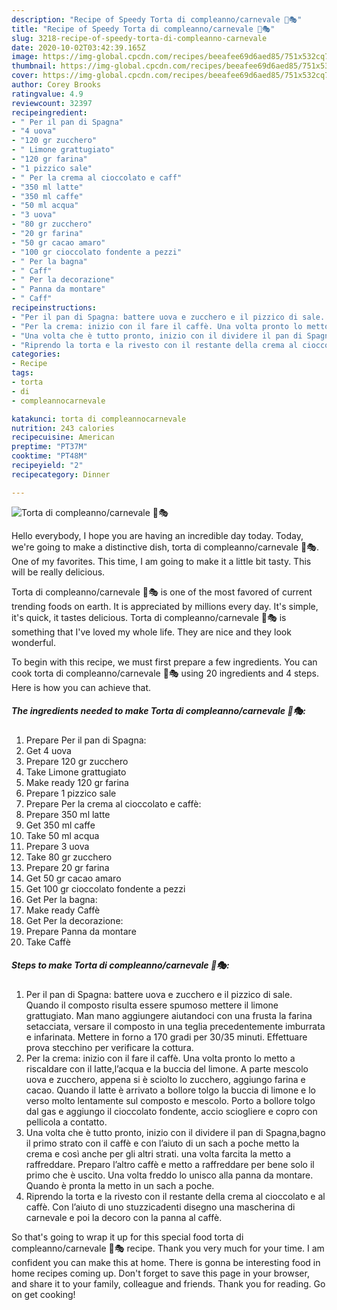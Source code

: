 ```yaml
---
description: "Recipe of Speedy Torta di compleanno/carnevale 🎂🎭"
title: "Recipe of Speedy Torta di compleanno/carnevale 🎂🎭"
slug: 3218-recipe-of-speedy-torta-di-compleanno-carnevale
date: 2020-10-02T03:42:39.165Z
image: https://img-global.cpcdn.com/recipes/beeafee69d6aed85/751x532cq70/torta-di-compleannocarnevale-🎂🎭-recipe-main-photo.jpg
thumbnail: https://img-global.cpcdn.com/recipes/beeafee69d6aed85/751x532cq70/torta-di-compleannocarnevale-🎂🎭-recipe-main-photo.jpg
cover: https://img-global.cpcdn.com/recipes/beeafee69d6aed85/751x532cq70/torta-di-compleannocarnevale-🎂🎭-recipe-main-photo.jpg
author: Corey Brooks
ratingvalue: 4.9
reviewcount: 32397
recipeingredient:
- " Per il pan di Spagna"
- "4 uova"
- "120 gr zucchero"
- " Limone grattugiato"
- "120 gr farina"
- "1 pizzico sale"
- " Per la crema al cioccolato e caff"
- "350 ml latte"
- "350 ml caffe"
- "50 ml acqua"
- "3 uova"
- "80 gr zucchero"
- "20 gr farina"
- "50 gr cacao amaro"
- "100 gr cioccolato fondente a pezzi"
- " Per la bagna"
- " Caff"
- " Per la decorazione"
- " Panna da montare"
- " Caff"
recipeinstructions:
- "Per il pan di Spagna: battere uova e zucchero e il pizzico di sale. Quando il composto risulta essere spumoso mettere il limone grattugiato. Man mano aggiungere aiutandoci con una frusta la farina setacciata, versare il composto in una teglia precedentemente imburrata e infarinata. Mettere in forno a 170 gradi per 30/35 minuti. Effettuare prova stecchino per verificare la cottura."
- "Per la crema: inizio con il fare il caffè. Una volta pronto lo metto a riscaldare con il latte,l’acqua e la buccia del limone. A parte mescolo uova e zucchero, appena si è sciolto lo zucchero, aggiungo farina e cacao. Quando il latte è arrivato a bollore tolgo la buccia di limone e lo verso molto lentamente sul composto e mescolo. Porto a bollore tolgo dal gas e aggiungo il cioccolato fondente, accio sciogliere e copro con pellicola a contatto."
- "Una volta che è tutto pronto, inizio con il dividere il pan di Spagna,bagno il primo strato con il caffè e con l’aiuto di un sach a poche metto la crema e così anche per gli altri strati. una volta farcita la metto a raffreddare. Preparo l’altro caffè e metto a raffreddare per bene solo il primo che è uscito. Una volta freddo lo unisco alla panna da montare. Quando è pronta la metto in un sach a poche."
- "Riprendo la torta e la rivesto con il restante della crema al cioccolato e al caffè. Con l’aiuto di uno stuzzicadenti disegno una mascherina di carnevale e poi la decoro con la panna al caffè."
categories:
- Recipe
tags:
- torta
- di
- compleannocarnevale

katakunci: torta di compleannocarnevale 
nutrition: 243 calories
recipecuisine: American
preptime: "PT37M"
cooktime: "PT48M"
recipeyield: "2"
recipecategory: Dinner

---
```



![Torta di compleanno/carnevale 🎂🎭](https://img-global.cpcdn.com/recipes/beeafee69d6aed85/751x532cq70/torta-di-compleannocarnevale-🎂🎭-recipe-main-photo.jpg)

Hello everybody, I hope you are having an incredible day today. Today, we're going to make a distinctive dish, torta di compleanno/carnevale 🎂🎭. One of my favorites. This time, I am going to make it a little bit tasty. This will be really delicious.



Torta di compleanno/carnevale 🎂🎭 is one of the most favored of current trending foods on earth. It is appreciated by millions every day. It's simple, it's quick, it tastes delicious. Torta di compleanno/carnevale 🎂🎭 is something that I've loved my whole life. They are nice and they look wonderful.


To begin with this recipe, we must first prepare a few ingredients. You can cook torta di compleanno/carnevale 🎂🎭 using 20 ingredients and 4 steps. Here is how you can achieve that.

<!--inarticleads1-->

##### The ingredients needed to make Torta di compleanno/carnevale 🎂🎭:

1. Prepare  Per il pan di Spagna:
1. Get 4 uova
1. Prepare 120 gr zucchero
1. Take  Limone grattugiato
1. Make ready 120 gr farina
1. Prepare 1 pizzico sale
1. Prepare  Per la crema al cioccolato e caffè:
1. Prepare 350 ml latte
1. Get 350 ml caffe
1. Take 50 ml acqua
1. Prepare 3 uova
1. Take 80 gr zucchero
1. Prepare 20 gr farina
1. Get 50 gr cacao amaro
1. Get 100 gr cioccolato fondente a pezzi
1. Get  Per la bagna:
1. Make ready  Caffè
1. Get  Per la decorazione:
1. Prepare  Panna da montare
1. Take  Caffè




<!--inarticleads2-->

##### Steps to make Torta di compleanno/carnevale 🎂🎭:

1. Per il pan di Spagna: battere uova e zucchero e il pizzico di sale. Quando il composto risulta essere spumoso mettere il limone grattugiato. Man mano aggiungere aiutandoci con una frusta la farina setacciata, versare il composto in una teglia precedentemente imburrata e infarinata. Mettere in forno a 170 gradi per 30/35 minuti. Effettuare prova stecchino per verificare la cottura.
1. Per la crema: inizio con il fare il caffè. Una volta pronto lo metto a riscaldare con il latte,l’acqua e la buccia del limone. A parte mescolo uova e zucchero, appena si è sciolto lo zucchero, aggiungo farina e cacao. Quando il latte è arrivato a bollore tolgo la buccia di limone e lo verso molto lentamente sul composto e mescolo. Porto a bollore tolgo dal gas e aggiungo il cioccolato fondente, accio sciogliere e copro con pellicola a contatto.
1. Una volta che è tutto pronto, inizio con il dividere il pan di Spagna,bagno il primo strato con il caffè e con l’aiuto di un sach a poche metto la crema e così anche per gli altri strati. una volta farcita la metto a raffreddare. Preparo l’altro caffè e metto a raffreddare per bene solo il primo che è uscito. Una volta freddo lo unisco alla panna da montare. Quando è pronta la metto in un sach a poche.
1. Riprendo la torta e la rivesto con il restante della crema al cioccolato e al caffè. Con l’aiuto di uno stuzzicadenti disegno una mascherina di carnevale e poi la decoro con la panna al caffè.




So that's going to wrap it up for this special food torta di compleanno/carnevale 🎂🎭 recipe. Thank you very much for your time. I am confident you can make this at home. There is gonna be interesting food in home recipes coming up. Don't forget to save this page in your browser, and share it to your family, colleague and friends. Thank you for reading. Go on get cooking!
